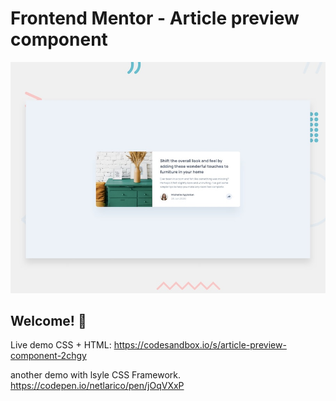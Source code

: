 # Frontend Mentor - Article preview component

![Design preview for the Article preview component coding challenge](./design/desktop-preview.jpg)

## Welcome! 👋

Live demo CSS + HTML:
https://codesandbox.io/s/article-preview-component-2chgy

another demo with lsyle CSS Framework.
https://codepen.io/netlarico/pen/jOqVXxP
